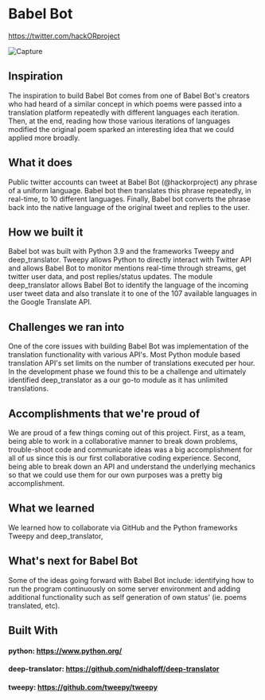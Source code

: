 # Babel Bot
https://twitter.com/hackORproject

![Capture](https://user-images.githubusercontent.com/54118319/112742794-8d497a00-8f5f-11eb-88f7-04858e5e0523.PNG)

## Inspiration
The inspiration to build Babel Bot comes from one of Babel Bot's creators who had heard of a similar concept in which poems were passed into a translation platform repeatedly with different languages each iteration. Then, at the end, reading how those various iterations of languages modified the original poem sparked an interesting idea that we could applied more broadly.

## What it does
Public twitter accounts can tweet at Babel Bot (@hackorproject) any phrase of a uniform language. Babel bot then translates this phrase repeatedly, in real-time, to 10 different languages. Finally, Babel bot converts the phrase back into the native language of the original tweet and replies to the user.

## How we built it
Babel bot was built with Python 3.9 and the frameworks Tweepy and deep_translator. Tweepy allows Python to directly interact with Twitter API and allows Babel Bot to monitor mentions real-time through streams, get twitter user data, and post replies/status updates. The module deep_translator allows Babel Bot to identify the language of the incoming user tweet data and also translate it to one of the 107 available languages in the Google Translate API.

## Challenges we ran into
One of the core issues with building Babel Bot was implementation of the translation functionality with various API's. Most Python module based translation API's set limits on the number of translations executed per hour. In the development phase we found this to be a challenge and ultimately identified deep_translator as a our go-to module as it has unlimited translations.

## Accomplishments that we're proud of
We are proud of a few things coming out of this project. First, as a team, being able to work in a collaborative manner to break down problems, trouble-shoot code and communicate ideas was a big accomplishment for all of us since this is our first collaborative coding experience. Second, being able to break down an API and understand the underlying mechanics so that we could use them for our own purposes was a pretty big accomplishment.

## What we learned
We learned how to collaborate via GitHub and the Python frameworks Tweepy and deep_translator,

## What's next for Babel Bot
Some of the ideas going forward with Babel Bot include: identifying how to run the program continuously on some server environment and adding additional functionality such as self generation of own status' (ie. poems translated, etc).

## Built With
#### python: https://www.python.org/
#### deep-translator: https://github.com/nidhaloff/deep-translator  
#### tweepy: https://github.com/tweepy/tweepy

